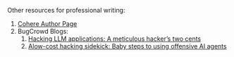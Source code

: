 Other resources for professional writing:

1. [Cohere Author Page](https://cohere.com/blog/authors/adsdawson)
2. BugCrowd Blogs:
   1. [Hacking LLM applications: A meticulous hacker’s two cents](https://www.bugcrowd.com/blog/hacking-llm-applications-a-meticulous-hackers-two-cents/)
   2. [A ​​low-cost hacking sidekick: Baby steps to using offensive AI agents](https://www.bugcrowd.com/blog/a-low-cost-hacking-sidekick-baby-steps-to-using-offensive-ai-agents/)
